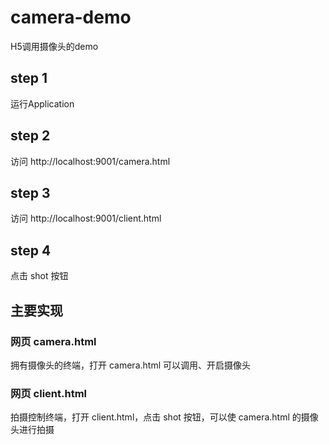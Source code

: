 # camera-demo
H5调用摄像头的demo

## step 1
运行Application

## step 2
访问 http://localhost:9001/camera.html

## step 3
访问 http://localhost:9001/client.html

## step 4
点击 shot 按钮

## 主要实现

### 网页 camera.html
拥有摄像头的终端，打开 camera.html 可以调用、开启摄像头

### 网页 client.html
拍摄控制终端，打开 client.html，点击 shot 按钮，可以使 camera.html 的摄像头进行拍摄
